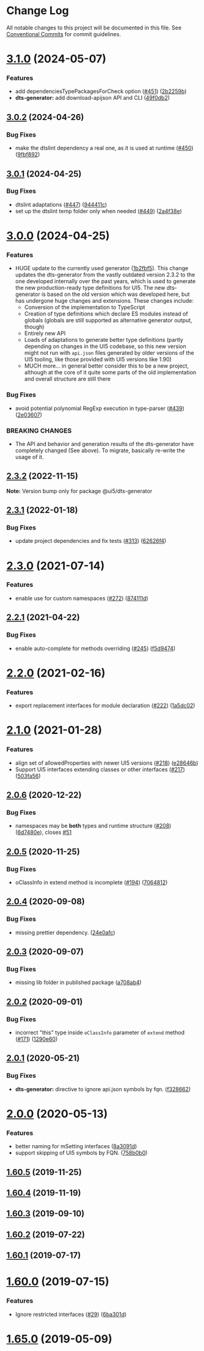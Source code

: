 # Change Log

All notable changes to this project will be documented in this file.
See [Conventional Commits](https://conventionalcommits.org) for commit guidelines.

# [3.1.0](https://github.com/SAP/ui5-typescript/compare/@ui5/dts-generator@3.0.2...@ui5/dts-generator@3.1.0) (2024-05-07)

### Features

- add dependenciesTypePackagesForCheck option ([#451](https://github.com/SAP/ui5-typescript/issues/451)) ([2b2259b](https://github.com/SAP/ui5-typescript/commit/2b2259bde8eb8722b988b14f5884c4abae8e41c3))
- **dts-generator:** add download-apijson API and CLI ([49f0db2](https://github.com/SAP/ui5-typescript/commit/49f0db20d917a9820767814326f037c80e4ea64c))

## [3.0.2](https://github.com/SAP/ui5-typescript/compare/@ui5/dts-generator@3.0.1...@ui5/dts-generator@3.0.2) (2024-04-26)

### Bug Fixes

- make the dtslint dependency a real one, as it is used at runtime ([#450](https://github.com/SAP/ui5-typescript/issues/450)) ([9fbf892](https://github.com/SAP/ui5-typescript/commit/9fbf892212b56a964abf7539f5e9eed869b22197))

## [3.0.1](https://github.com/SAP/ui5-typescript/compare/@ui5/dts-generator@3.0.0...@ui5/dts-generator@3.0.1) (2024-04-25)

### Bug Fixes

- dtslint adaptations ([#447](https://github.com/SAP/ui5-typescript/issues/447)) ([944411c](https://github.com/SAP/ui5-typescript/commit/944411c2cdcb136c8e9f40560dbc954b5563c9ea))
- set up the dtslint temp folder only when needed ([#449](https://github.com/SAP/ui5-typescript/issues/449)) ([2a4f38e](https://github.com/SAP/ui5-typescript/commit/2a4f38e9fd6bab591e3ae6058283bbe3a4133b6b))

# [3.0.0](https://github.com/SAP/ui5-typescript/compare/@ui5/dts-generator@2.3.2...@ui5/dts-generator@3.0.0) (2024-04-25)

### Features

- HUGE update to the currently used generator ([1b2fbf5](https://github.com/SAP/ui5-typescript/commit/1b2fbf550678d12502abee3f5abf258dd0ab5fa9)). This change updates the dts-generator from the vastly outdated version 2.3.2 to the one developed internally over the past years, which is used to generate the new production-ready type definitions for UI5. The new dts-generator is based on the old version which was developed here, but has undergone huge changes and extensions. These changes include:
  - Conversion of the implementation to TypeScript
  - Creation of type definitions which declare ES modules instead of globals
    (globals are still supported as alternative generator output, though)
  - Entirely new API
  - Loads of adaptations to generate better type definitions (partly
    depending on changes in the UI5 codebase, so this new version might not
    run with `api.json` files generated by older versions of the UI5 tooling, like those provided with UI5 versions like 1.90)
  - MUCH more... in general better consider this to be a new
    project, although at the core of it quite some parts of the old
    implementation and overall structure are still there

### Bug Fixes

- avoid potential polynomial RegExp execution in type-parser ([#439](https://github.com/SAP/ui5-typescript/issues/439)) ([2e03607](https://github.com/SAP/ui5-typescript/commit/2e036073a0ab452f20297ab3646fe9493c83cca0))

### BREAKING CHANGES

- The API and behavior and generation results of the
  dts-generator have completely changed (See above). To migrate, basically re-write
  the usage of it.

## [2.3.2](https://github.com/SAP/ui5-typescript/compare/@ui5/dts-generator@2.3.1...@ui5/dts-generator@2.3.2) (2022-11-15)

**Note:** Version bump only for package @ui5/dts-generator

## [2.3.1](https://github.com/SAP/ui5-typescript/compare/@ui5/dts-generator@2.3.0...@ui5/dts-generator@2.3.1) (2022-01-18)

### Bug Fixes

- update project dependencies and fix tests ([#313](https://github.com/SAP/ui5-typescript/issues/313)) ([62626f4](https://github.com/SAP/ui5-typescript/commit/62626f4069d0fa701528d84ae431ccc2a4b69933))

# [2.3.0](https://github.com/SAP/ui5-typescript/compare/v2.2.1...v2.3.0) (2021-07-14)

### Features

- enable use for custom namespaces ([#272](https://github.com/SAP/ui5-typescript/issues/272)) ([874111d](https://github.com/SAP/ui5-typescript/commit/874111d68b3255f794a280bc28ac3ad231ceb6b6))

## [2.2.1](https://github.com/SAP/ui5-typescript/compare/v2.2.0...v2.2.1) (2021-04-22)

### Bug Fixes

- enable auto-complete for methods overriding ([#245](https://github.com/SAP/ui5-typescript/issues/245)) ([f5d9474](https://github.com/SAP/ui5-typescript/commit/f5d947489fcbc820cdb03a019f188c41413a5429))

# [2.2.0](https://github.com/SAP/ui5-typescript/compare/v2.1.0...v2.2.0) (2021-02-16)

### Features

- export replacement interfaces for module declaration ([#222](https://github.com/SAP/ui5-typescript/issues/222)) ([1a5dc02](https://github.com/SAP/ui5-typescript/commit/1a5dc02adfd0dc44f4c3fd53bcd371079cb20bfd))

# [2.1.0](https://github.com/SAP/ui5-typescript/compare/v2.0.6...v2.1.0) (2021-01-28)

### Features

- align set of allowedProperties with newer UI5 versions ([#218](https://github.com/SAP/ui5-typescript/issues/218)) ([e28646b](https://github.com/SAP/ui5-typescript/commit/e28646b8ac5734f886351074f41e7b100ac5f66f))
- Support UI5 interfaces extending classes or other interfaces ([#217](https://github.com/SAP/ui5-typescript/issues/217)) ([503fa56](https://github.com/SAP/ui5-typescript/commit/503fa56b37a8a350074fba1956e8786ae4976ae1))

## [2.0.6](https://github.com/SAP/ui5-typescript/compare/v2.0.5...v2.0.6) (2020-12-22)

### Bug Fixes

- namespaces may be **both** types and runtime structure ([#208](https://github.com/SAP/ui5-typescript/issues/208)) ([6d7480e](https://github.com/SAP/ui5-typescript/commit/6d7480e5db40450acba3867716cad545c1929394)), closes [#51](https://github.com/SAP/ui5-typescript/issues/51)

## [2.0.5](https://github.com/SAP/ui5-typescript/compare/v2.0.4...v2.0.5) (2020-11-25)

### Bug Fixes

- oClassInfo in extend method is incomplete ([#194](https://github.com/SAP/ui5-typescript/issues/194)) ([7064812](https://github.com/SAP/ui5-typescript/commit/70648125bcb46584cc11a715c53060649d9105a2))

## [2.0.4](https://github.com/SAP/ui5-typescript/compare/v2.0.3...v2.0.4) (2020-09-08)

### Bug Fixes

- missing prettier dependency. ([24e0afc](https://github.com/SAP/ui5-typescript/commit/24e0afca1aab9a52b372a966751caa3d28bcf213))

## [2.0.3](https://github.com/SAP/ui5-typescript/compare/v2.0.2...v2.0.3) (2020-09-07)

### Bug Fixes

- missing lib folder in published package ([a708ab4](https://github.com/SAP/ui5-typescript/commit/a708ab47cc30eb205e5d50e46e821fb31709c123))

## [2.0.2](https://github.com/SAP/ui5-typescript/compare/v2.0.1...v2.0.2) (2020-09-01)

### Bug Fixes

- incorrect "this" type inside `oClassInfo` parameter of `extend` method ([#171](https://github.com/SAP/ui5-typescript/issues/171)) ([1290e60](https://github.com/SAP/ui5-typescript/commit/1290e60a8b9d5b83d471bdbce1337d4d7339ac40))

## [2.0.1](https://github.com/SAP/ui5-typescript/compare/v2.0.0...v2.0.1) (2020-05-21)

### Bug Fixes

- **dts-generator:** directive to ignore api.json symbols by fqn. ([f328662](https://github.com/SAP/ui5-typescript/commit/f3286622c274b01dd6a3194ebd8d0f827792ddb1))

# [2.0.0](https://github.com/SAP/ui5-typescript/compare/v1.60.5...v2.0.0) (2020-05-13)

### Features

- better naming for mSetting interfaces ([8a3091d](https://github.com/SAP/ui5-typescript/commit/8a3091da7535240f96996f47a0aa80821d1f2c68))
- support skipping of UI5 symbols by FQN. ([758b0b0](https://github.com/SAP/ui5-typescript/commit/758b0b044b198b1f1ce6a85ef681f14343277fc5))

## [1.60.5](https://github.com/SAP/ui5-typescript/compare/v1.60.4...v1.60.5) (2019-11-25)

## [1.60.4](https://github.com/SAP/ui5-typescript/compare/v1.60.3...v1.60.4) (2019-11-19)

## [1.60.3](https://github.com/SAP/ui5-typescript/compare/v1.60.2...v1.60.3) (2019-09-10)

## [1.60.2](https://github.com/SAP/ui5-typescript/compare/v1.60.1...v1.60.2) (2019-07-22)

## [1.60.1](https://github.com/SAP/ui5-typescript/compare/v1.60.0...v1.60.1) (2019-07-17)

# [1.60.0](https://github.com/SAP/ui5-typescript/compare/v1.65.1...v1.60.0) (2019-07-15)

### Features

- Ignore restricted interfaces ([#29](https://github.com/SAP/ui5-typescript/issues/29)) ([6ba301d](https://github.com/SAP/ui5-typescript/commit/6ba301d7f1a218d2ab9ea1c3481dcdae0a3dd14a))

# [1.65.0](https://github.com/SAP/ui5-typescript/compare/v1.64.1...v1.65.0) (2019-05-09)
